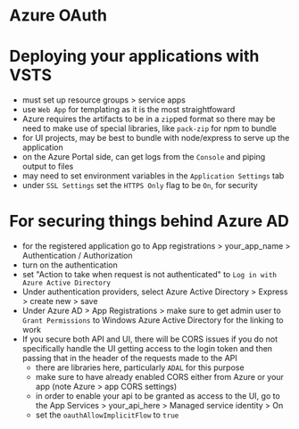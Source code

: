 # Azure OAuth

# Deploying your applications with VSTS
- must set up resource groups > service apps
- use `Web App` for templating as it is the most straightfoward
- Azure requires the artifacts to be in a `zip`ped format so there may be need to make use of special libraries, like `pack-zip` for npm to bundle
- for UI projects, may be best to bundle with node/express to serve up the application
- on the Azure Portal side, can get logs from the `Console` and piping output to files
- may need to set environment variables in the `Application Settings` tab
- under `SSL Settings` set the `HTTPS Only` flag to be `On`, for security

# For securing things behind Azure AD
- for the registered application go to App registrations > your_app_name > Authentication / Authorization
- turn on the authentication
- set "Action to take when request is not authenticated" to `Log in with Azure Active Directory`
- Under authentication providers, select Azure Active Directory > Express > create new > save
- Under Azure AD > App Registrations > make sure to get admin user to `Grant Permissions` to Windows Azure Active Directory for the linking to work
- If you secure both API and UI, there will be CORS issues if you do not specifically handle the UI getting access to the login token and then passing that in the header of the requests made to the API
    * there are libraries here, particularly `ADAL` for this purpose
    * make sure to have already enabled CORS either from Azure or your app (note Azure > app CORS settings)
    * in order to enable your api to be granted as access to the UI, go to the App Services > your_api_here > Managed service identity > On
    * set the `oauthAllowImplicitFlow` to `true`